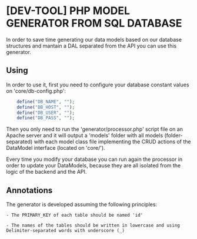 # [DEV-TOOL] PHP MODEL GENERATOR FROM SQL DATABASE
In order to save time generating our data models based on our database structures and mantain a DAL separated from the API you can use this generator.

## Using
In order to use it, first you need to configure your database constant values on 'core/db-config.php':
```php
    define("DB_NAME", "");
    define("DB_HOST", "");
    define("DB_USER", "");
    define("DB_PASS", "");
```

Then you only need to run the 'generator/processor.php' script file on an Apache server and it will output a 'models' folder with all models (folder-separated) with each model class file implementing the CRUD actions of the DataModel interface (located on 'core/').

Every time you modify your database you can run again the processor in order to update your DataModels, because they are all isolated from the logic of the backend and the API.

## Annotations
The generator is developed assuming the following principles:

    - The PRIMARY_KEY of each table should be named 'id'

    - The names of the tables should be written in lowercase and using Delimiter-separated words with underscore (_)